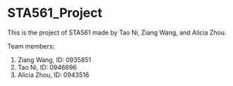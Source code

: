 # STA561_Project
This is the project of STA561 made by Tao Ni, Ziang Wang, and Alicia Zhou. 

Team members:
1. Ziang Wang,  ID: 0935851
2. Tao Ni, ID: 0946696
3. Alicia Zhou, ID: 0943516
